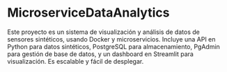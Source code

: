 # MicroserviceDataAnalytics
Este proyecto es un sistema de visualización y análisis de datos de sensores sintéticos, usando Docker y microservicios. Incluye una API en Python para datos sintéticos, PostgreSQL para almacenamiento, PgAdmin para gestión de base de datos, y un dashboard en Streamlit para visualización. Es escalable y fácil de desplegar.
